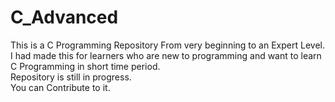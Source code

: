 # C_Advanced
This is a C Programming Repository From very beginning to an Expert Level. <br>
I had made this for learners who are new to programming and want to learn C Programming in short time period. <br>
Repository is still in progress.<br>
You can Contribute to it.


